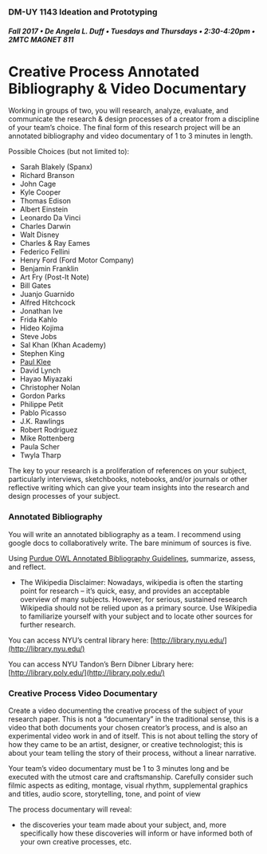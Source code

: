 ### DM-UY 1143 Ideation and Prototyping

##### Fall 2017 • De Angela L. Duff • Tuesdays and Thursdays • 2:30-4:20pm • 2MTC MAGNET 811

# Creative Process Annotated Bibliography & Video Documentary

Working in groups of two, you will research, analyze, evaluate, and communicate the research & design processes of a creator from a discipline of your team’s choice. The final form of this research project will be an annotated bibliography and video documentary of 1 to 3 minutes in length.

Possible Choices \(but not limited to\):

* Sarah Blakely \(Spanx\)
* Richard Branson
* John Cage
* Kyle Cooper
* Thomas Edison
* Albert Einstein
* Leonardo Da Vinci
* Charles Darwin
* Walt Disney
* Charles & Ray Eames
* Federico Fellini
* Henry Ford \(Ford Motor Company\)
* Benjamin Franklin
* Art Fry \(Post-It Note\)
* Bill Gates
* Juanjo Guarnido 
* Alfred Hitchcock
* Jonathan Ive
* Frida Kahlo
* Hideo Kojima
* Steve Jobs
* Sal Khan \(Khan Academy\)
* Stephen King 
* [Paul Klee](http://www.openculture.com/2016/03/3900-pages-of-paul-klees-personal-notebooks-are-now-online.html)
* David Lynch
* Hayao Miyazaki 
* Christopher Nolan 
* Gordon Parks
* Philippe Petit
* Pablo Picasso
* J.K. Rawlings 
* Robert Rodriguez
* Mike Rottenberg 
* Paula Scher
* Twyla Tharp

The key to your research is a proliferation of references on your subject, particularly interviews, sketchbooks, notebooks, and/or journals or other reflective writing which can give your team insights into the research and design processes of your subject.

### Annotated Bibliography

You will write an annotated bibliography as a team. I recommend using google docs to collaboratively write. The bare minimum of sources is five.

Using [Purdue OWL Annotated Bibliography Guidelines](https://owl.english.purdue.edu/owl/resource/614/01/), summarize, assess, and reflect.

* The Wikipedia Disclaimer: Nowadays, wikipedia is often the starting point for research – it’s quick, easy, and provides an acceptable overview of many subjects. However, for serious, sustained research Wikipedia should not be relied upon as a primary source. Use Wikipedia to familiarize yourself with your subject and to locate other sources for further research.

You can access NYU’s central library here: [http://library.nyu.edu/](http://library.nyu.edu/)

You can access NYU Tandon’s Bern Dibner Library here: [http://library.poly.edu/](http://library.poly.edu/)

### Creative Process Video Documentary

Create a video documenting the creative process of the subject of your research paper. This is not a “documentary” in the traditional sense, this is a video that both documents your chosen creator’s process, and is also an experimental video work in and of itself. This is not about telling the story of how they came to be an artist, designer, or creative technologist; this is about your team telling the story of their process, without a linear narrative.

Your team’s video documentary must be 1 to 3 minutes long and be executed with the utmost care and craftsmanship. Carefully consider such filmic aspects as editing, montage, visual rhythm, supplemental graphics and titles, audio score, storytelling, tone, and point of view

The process documentary will reveal:

* the discoveries your team made about your subject, and, more specifically how these discoveries will inform or have informed both of your own creative processes, etc.



